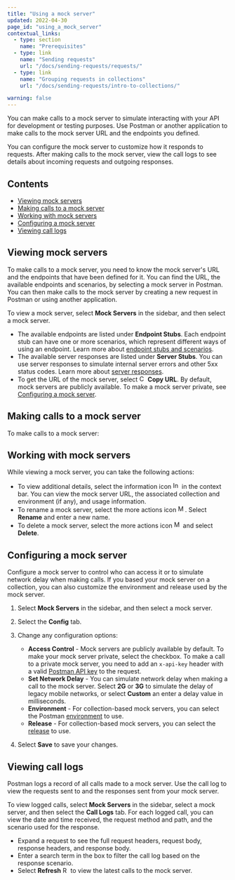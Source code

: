 ```yaml
---
title: "Using a mock server"
updated: 2022-04-30
page_id: "using_a_mock_server"
contextual_links:
  - type: section
    name: "Prerequisites"
  - type: link
    name: "Sending requests"
    url: "/docs/sending-requests/requests/"
  - type: link
    name: "Grouping requests in collections"
    url: "/docs/sending-requests/intro-to-collections/"

warning: false
---
```


You can make calls to a mock server to simulate interacting with your API for development or testing purposes. Use Postman or another application to make calls to the mock server URL and the endpoints you defined.

You can configure the mock server to customize how it responds to requests. After making calls to the mock server, view the call logs to see details about incoming requests and outgoing responses.

## Contents

* [Viewing mock servers](#viewing-mock-servers)
* [Making calls to a mock server](#making-calls-to-a-mock-server)
* [Working with mock servers](#working-with-mock-servers)
* [Configuring a mock server](#configuring-a-mock-server)
* [Viewing call logs](#viewing-call-logs)

## Viewing mock servers

To make calls to a mock server, you need to know the mock server's URL and the endpoints that have been defined for it. You can find the URL, the available endpoints and scenarios, by selecting a mock server in Postman. You can then make calls to the mock server by creating a new request in Postman or using another application.

To view a mock server, select **Mock Servers** in the sidebar, and then select a mock server.

* The available endpoints are listed under **Endpoint Stubs**. Each endpoint stub can have one or more scenarios, which represent different ways of using an endpoint. Learn more about [endpoint stubs and scenarios](/docs/designing-and-developing-your-api/mocking-data/mocking-endpoints/).
* The available server responses are listed under **Server Stubs**. You can use server responses to simulate internal server errors and other 5xx status codes. Learn more about [server responses](/docs/designing-and-developing-your-api/mocking-data/mocking-server-responses/).
* To get the URL of the mock server, select <img alt="Copy icon" src="https://assets.postman.com/postman-docs/icon-copy-v9.jpg#icon" width="15px"> **Copy URL**. By default, mock servers are publicly available. To make a mock server private, see [Configuring a mock server](#configuring-a-mock-server).

## Making calls to a mock server

To make calls to a mock server:

## Working with mock servers

While viewing a mock server, you can take the following actions:

* To view additional details, select the information icon <img alt="Information icon" src="https://assets.postman.com/postman-docs/icon-information-v9-5.jpg#icon" width="16px"> in the context bar. You can view the mock server URL, the associated collection and environment (if any), and usage information.
* To rename a mock server, select the more actions icon <img alt="More actions icon" src="https://assets.postman.com/postman-docs/icon-more-actions-v9.jpg#icon" width="16px">. Select **Rename** and enter a new name.
* To delete a mock server, select the more actions icon <img alt="More actions icon" src="https://assets.postman.com/postman-docs/icon-more-actions-v9.jpg#icon" width="16px"> and select **Delete**.

## Configuring a mock server

Configure a mock server to control who can access it or to simulate network delay when making calls. If you based your mock server on a collection, you can also customize the environment and release used by the mock server.

1. Select **Mock Servers** in the sidebar, and then select a mock server.
1. Select the **Config** tab.
1. Change any configuration options:

    * **Access Control** - Mock servers are publicly available by default. To make your mock server private, select the checkbox. To make a call to a private mock server, you need to add an `x-api-key` header with a valid [Postman API key](/docs/developer/intro-api/) to the request.
    * **Set Network Delay** - You can simulate network delay when making a call to the mock server. Select **2G** or **3G** to simulate the delay of legacy mobile networks, or select **Custom** an enter a delay value in milliseconds.
    * **Environment** - For collection-based mock servers, you can select the Postman [environment](/docs/sending-requests/managing-environments/) to use.
    * **Release** - For collection-based mock servers, you can select the [release](/docs/designing-and-developing-your-api/versioning-an-api/) to use.

1. Select **Save** to save your changes.

## Viewing call logs

Postman logs a record of all calls made to a mock server. Use the call log to view the requests sent to and the responses sent from your mock server.

To view logged calls, select **Mock Servers** in the sidebar, select a mock server, and then select the **Call Logs** tab. For each logged call, you can view the date and time received, the request method and path, and the scenario used for the response.

* Expand a request to see the full request headers, request body, response headers, and response body.
* Enter a search term in the box to filter the call log based on the response scenario.
* Select **Refresh** <img alt="Refresh icon" src="https://assets.postman.com/postman-docs/icon-refresh-v9-5.jpg#icon" width="14px"> to view the latest calls to the mock server.

